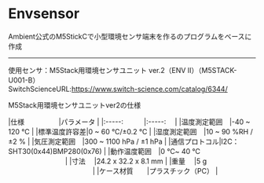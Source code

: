 # Envsensor

Ambient公式のM5StickCで小型環境センサ端末を作るのプログラムをベースに作成  



----
使用センサ：M5Stack用環境センサユニット ver.2（ENV II）（M5STACK-U001-B）  
SwitchScienceURL:<https://www.switch-science.com/catalog/6344/>  

M5Stack用環境センサユニットver2の仕様  
      

|仕様　　　　　|パラメータ                     |
|:-----:　　　|:-----:　                     |
|温度測定範囲　|-40 ~ 120 ℃                  |
|標準温度許容差|0 ~ 60 ℃/±0.2 ℃             |
|湿度測定範囲　|10 ~ 90 %RH / ±2 %            |
|気圧測定範囲　|300 ~ 1100 hPa / ±1 hPa       | 
|通信プロトコル|I2C：SHT30(0x44)BMP280(0x76)  |
|動作温度範囲　|0 ℃~ 40 ℃  　　　　　　　　   |
|寸法 	    　|24.2 x 32.2 x 8.1 mm          | 
|重量 	    　|5 g  　　　　　　　　　　　　    | 
|ケース材質　　|プラスチック（PC）              |  
